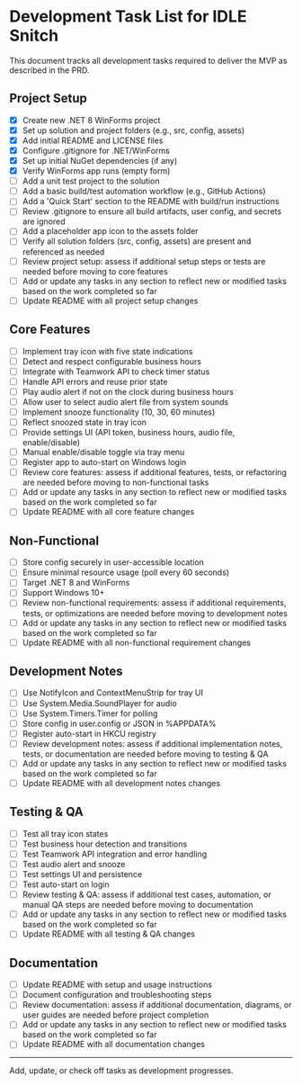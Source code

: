 # Development Task List for IDLE Snitch

This document tracks all development tasks required to deliver the MVP as described in the PRD.

## Project Setup
- [x] Create new .NET 8 WinForms project
- [x] Set up solution and project folders (e.g., src, config, assets)
- [x] Add initial README and LICENSE files
- [x] Configure .gitignore for .NET/WinForms
- [x] Set up initial NuGet dependencies (if any)
- [x] Verify WinForms app runs (empty form)
- [ ] Add a unit test project to the solution
- [ ] Add a basic build/test automation workflow (e.g., GitHub Actions)
- [ ] Add a 'Quick Start' section to the README with build/run instructions
- [ ] Review .gitignore to ensure all build artifacts, user config, and secrets are ignored
- [ ] Add a placeholder app icon to the assets folder
- [ ] Verify all solution folders (src, config, assets) are present and referenced as needed
- [ ] Review project setup: assess if additional setup steps or tests are needed before moving to core features
- [ ] Add or update any tasks in any section to reflect new or modified tasks based on the work completed so far
- [ ] Update README with all project setup changes

## Core Features
- [ ] Implement tray icon with five state indications
- [ ] Detect and respect configurable business hours
- [ ] Integrate with Teamwork API to check timer status
- [ ] Handle API errors and reuse prior state
- [ ] Play audio alert if not on the clock during business hours
- [ ] Allow user to select audio alert file from system sounds
- [ ] Implement snooze functionality (10, 30, 60 minutes)
- [ ] Reflect snoozed state in tray icon
- [ ] Provide settings UI (API token, business hours, audio file, enable/disable)
- [ ] Manual enable/disable toggle via tray menu
- [ ] Register app to auto-start on Windows login
- [ ] Review core features: assess if additional features, tests, or refactoring are needed before moving to non-functional tasks
- [ ] Add or update any tasks in any section to reflect new or modified tasks based on the work completed so far
- [ ] Update README with all core feature changes

## Non-Functional
- [ ] Store config securely in user-accessible location
- [ ] Ensure minimal resource usage (poll every 60 seconds)
- [ ] Target .NET 8 and WinForms
- [ ] Support Windows 10+
- [ ] Review non-functional requirements: assess if additional requirements, tests, or optimizations are needed before moving to development notes
- [ ] Add or update any tasks in any section to reflect new or modified tasks based on the work completed so far
- [ ] Update README with all non-functional requirement changes

## Development Notes
- [ ] Use NotifyIcon and ContextMenuStrip for tray UI
- [ ] Use System.Media.SoundPlayer for audio
- [ ] Use System.Timers.Timer for polling
- [ ] Store config in user.config or JSON in %APPDATA%
- [ ] Register auto-start in HKCU registry
- [ ] Review development notes: assess if additional implementation notes, tests, or documentation are needed before moving to testing & QA
- [ ] Add or update any tasks in any section to reflect new or modified tasks based on the work completed so far
- [ ] Update README with all development notes changes

## Testing & QA
- [ ] Test all tray icon states
- [ ] Test business hour detection and transitions
- [ ] Test Teamwork API integration and error handling
- [ ] Test audio alert and snooze
- [ ] Test settings UI and persistence
- [ ] Test auto-start on login
- [ ] Review testing & QA: assess if additional test cases, automation, or manual QA steps are needed before moving to documentation
- [ ] Add or update any tasks in any section to reflect new or modified tasks based on the work completed so far
- [ ] Update README with all testing & QA changes

## Documentation
- [ ] Update README with setup and usage instructions
- [ ] Document configuration and troubleshooting steps
- [ ] Review documentation: assess if additional documentation, diagrams, or user guides are needed before project completion
- [ ] Add or update any tasks in any section to reflect new or modified tasks based on the work completed so far
- [ ] Update README with all documentation changes

---
Add, update, or check off tasks as development progresses.
